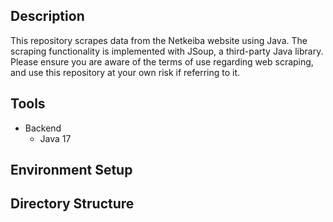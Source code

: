 ## Description

This repository scrapes data from the Netkeiba website using Java. 
The scraping functionality is implemented with JSoup, a third-party Java library. 
Please ensure you are aware of the terms of use regarding web scraping, and use this repository at your own risk if referring to it.

## Tools

- Backend
  - Java 17


## Environment Setup


## Directory Structure

